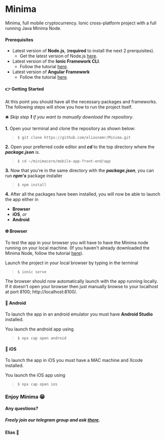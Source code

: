 # Minima
Minima, full mobile cryptocurrency. Ionic cross-platform project with a full running Java Minima Node.


#### Prerequisites
- Latest version of **Node.js**, (**required** to install the next 2 prerquisites).
  - Get the latest version of Node.js [here](https://nodejs.org/en/).
- Latest version of the **Ionic Framework CLI**.
  - Follow the tutorial [here](https://ionicframework.com/docs/intro/cli).
- Latest version of **Angular Framework**
  - Follow the tutorial [here](https://angular.io/guide/setup-local).

#### :point_right: Getting Started

At this point you should have all the necessary packages and frameworks.  The following steps will show you how to run the project itself.

:bellhop_bell: *Skip step **1** if you want to manually download the repository*. 

**1.** Open your terminal and clone the repository as shown below:
>``
$ git clone https://github.com/eliasnemr/Minima.git
``



**2.** Open your preferred code editor and _**cd**_ to the top directory where the **_package.json_** is.
>``
$ cd ~/minimacore/mobile-app-front-end/app
``

**3.** Now that you're in the same directory with the **_package.json_**, you can run **_npm's_** package installer
  >``
  $ npm install
  ``

**4.** After all the packages have been installed, you will now be able to launch the app either in
- **Browser**
- **iOS**, _or_
- **Android**

 #### :globe_with_meridians: Browser
To test the app in your browser you will have to have the Minima node running on your local machine.  (If you haven't already downloaded the Minima Node, follow the tutorial [here](www.github.com/spartacusrex99/Minima)).

 Launch the project in your local browser by typing in the terminal

  >``$ ionic serve``

The browser should now automatically launch with the app running locally.  If it doesn't open your browser then just manually browse to your localhost at port 8100; http://localhost:8100/. 

 #### :robot: Android
 To launch the app in an android emulator you must have **Android Studio** installed.

 You launch the android app using
  >``$ npx cap open android``


 #### :iphone: iOS
 To launch the app in iOS you must have a MAC machine and Xcode installed.

 You launch the iOS app using
 >``$ npx cap open ios``
 


### Enjoy Minima :grin:
#### Any questions?
##### Freely join our telegram group and ask [there](https://t.me/Minima_Global).

#### Elias :love_letter:
 